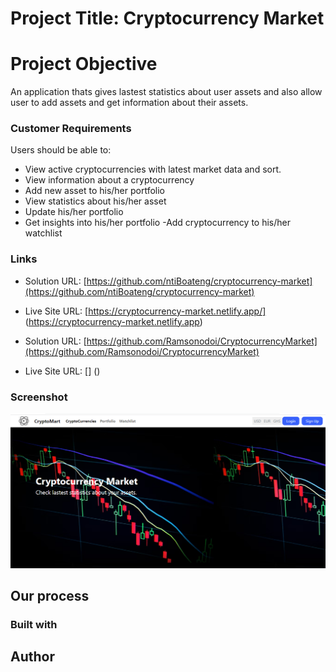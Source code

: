 # Project Title: Cryptocurrency Market

# Project Objective

An application thats gives lastest statistics about user assets and also allow user to add assets and get information about their assets.

### Customer Requirements

Users should be able to:
- View active cryptocurrencies with latest market data and sort.
- View information about a cryptocurrency
- Add new asset to his/her portfolio
- View statistics about his/her asset
- Update his/her portfolio
- Get insights into his/her portfolio
-Add cryptocurrency to his/her watchlist 


### Links

- Solution URL: [https://github.com/ntiBoateng/cryptocurrency-market](https://github.com/ntiBoateng/cryptocurrency-market)
- Live Site URL: [https://cryptocurrency-market.netlify.app/] (https://cryptocurrency-market.netlify.app)

- Solution URL: [https://github.com/Ramsonodoi/CryptocurrencyMarket](https://github.com/Ramsonodoi/CryptocurrencyMarket)
- Live Site URL: [] ()


### Screenshot
![image](./public/CryptoMarket.png)


## Our process


### Built with


## Author


